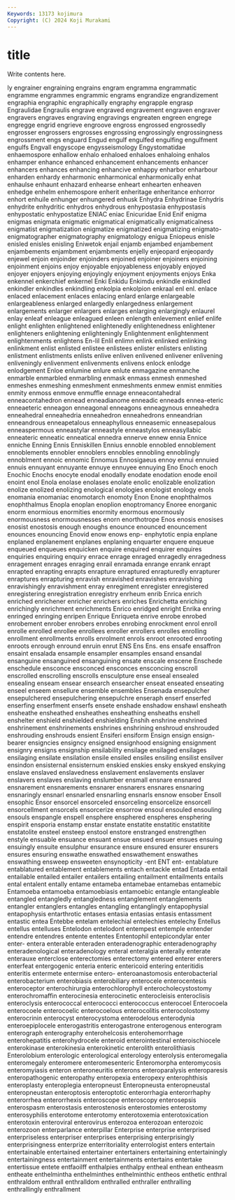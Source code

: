 ```yaml
---
Keywords: 13173 kojimura
Copyright: (C) 2024 Koji Murakami
---
```


# title

Write contents here.



ly engrainer engraining engrains engram engramma engrammatic engramme engrammes engrammic
engrams engrandize engrandizement engraphia engraphic engraphically engraphy engrapple engrasp Engraulidae
Engraulis engrave engraved engravement engraven engraver engravers engraves engraving engravings
engreaten engreen engrege engregge engrid engrieve engroove engross engrossed engrossedly
engrosser engrossers engrosses engrossing engrossingly engrossingness engrossment engs enguard Engud
engulf engulfed engulfing engulfment engulfs Engvall engyscope engysseismology Engystomatidae enhaemospore
enhallow enhalo enhaloed enhaloes enhaloing enhalos enhamper enhance enhanced enhancement
enhancements enhancer enhancers enhances enhancing enhancive enhappy enharbor enharbour enharden
enhardy enharmonic enharmonical enharmonically enhat enhaulse enhaunt enhazard enhearse enheart
enhearten enheaven enhedge enhelm enhemospore enherit enheritage enheritance enhorror enhort
enhuile enhunger enhungered enhusk Enhydra Enhydrinae Enhydris enhydrite enhydritic enhydros
enhydrous enhypostasia enhypostasis enhypostatic enhypostatize ENIAC eniac Enicuridae Enid Enif
enigma enigmas enigmata enigmatic enigmatical enigmatically enigmaticalness enigmatist enigmatization enigmatize
enigmatized enigmatizing enigmato- enigmatographer enigmatography enigmatology enigua Eniopeus enisle enisled
enisles enisling Eniwetok enjail enjamb enjambed enjambement enjambements enjambment enjambments
enjelly enjeopard enjeopardy enjewel enjoin enjoinder enjoinders enjoined enjoiner enjoiners
enjoining enjoinment enjoins enjoy enjoyable enjoyableness enjoyably enjoyed enjoyer enjoyers
enjoying enjoyingly enjoyment enjoyments enjoys Enka enkennel enkerchief enkernel Enki
Enkidu Enkimdu enkindle enkindled enkindler enkindles enkindling enkolpia enkolpion enkraal
enl enl. enlace enlaced enlacement enlaces enlacing enlard enlarge enlargeable
enlargeableness enlarged enlargedly enlargedness enlargement enlargements enlarger enlargers enlarges enlarging
enlargingly enlaurel enlay enleaf enleague enleagued enleen enlength enlevement enlief
enlife enlight enlighten enlightened enlightenedly enlightenedness enlightener enlighteners enlightening enlighteningly
Enlightenment enlightenment enlightenments enlightens En-lil Enlil enlimn enlink enlinked enlinking
enlinkment enlist enlisted enlistee enlistees enlister enlisters enlisting enlistment enlistments
enlists enlive enliven enlivened enlivener enlivening enliveningly enlivenment enlivenments enlivens
enlock enlodge enlodgement Enloe enlumine enlure enlute enmagazine enmanche enmarble
enmarbled enmarbling enmask enmass enmesh enmeshed enmeshes enmeshing enmeshment enmeshments
enmew enmist enmities enmity enmoss enmove enmuffle ennage enneacontahedral enneacontahedron
ennead enneadianome enneadic enneads ennea-eteric enneaeteric enneagon enneagonal enneagons enneagynous
enneahedra enneahedral enneahedria enneahedron enneahedrons enneandrian enneandrous enneapetalous enneaphyllous enneasemic
enneasepalous enneaspermous enneastylar enneastyle enneastylos enneasyllabic enneateric enneatic enneatical ennedra
ennerve ennew ennia Ennice enniche Enning Ennis Enniskillen Ennius ennoble
ennobled ennoblement ennoblements ennobler ennoblers ennobles ennobling ennoblingly ennoblment ennoic
ennomic Ennomus Ennosigaeus ennoy ennui ennuied ennuis ennuyant ennuyante ennuye
ennuyee ennuying Eno Enoch enoch Enochic Enochs enocyte enodal enodally
enodate enodation enode enoil enoint enol Enola enolase enolases enolate
enolic enolizable enolization enolize enolized enolizing enological enologies enologist enology
enols enomania enomaniac enomotarch enomoty Enon Enone enophthalmos enophthalmus Enopla
enoplan enoplion enoptromancy Enoree enorganic enorm enormious enormities enormity enormous
enormously enormousness enormousnesses enorn enorthotrope Enos enosis enosises enosist enostosis
enough enoughs enounce enounced enouncement enounces enouncing Enovid enow enows
enp- enphytotic enpia enplane enplaned enplanement enplanes enplaning enquarter enquere
enqueue enqueued enqueues enquicken enquire enquired enquirer enquires enquiries enquiring
enquiry enrace enrage enraged enragedly enragedness enragement enrages enraging enrail
enramada enrange enrank enrapt enrapted enrapting enrapts enrapture enraptured enrapturedly
enrapturer enraptures enrapturing enravish enravished enravishes enravishing enravishingly enravishment enray
enregiment enregister enregistered enregistering enregistration enregistry enrheum enrib Enrica enrich
enriched enrichener enricher enrichers enriches Enrichetta enriching enrichingly enrichment enrichments
Enrico enridged enright Enrika enring enringed enringing enripen Enrique Enriqueta
enrive enrobe enrobed enrobement enrober enrobers enrobes enrobing enrockment enrol
enroll enrolle enrolled enrollee enrollees enroller enrollers enrolles enrolling enrollment
enrollments enrolls enrolment enrols enroot enrooted enrooting enroots enrough enround
enruin enrut ENS Ens Ens. ens ensafe ensaffron ensaint ensalada
ensample ensampler ensamples ensand ensandal ensanguine ensanguined ensanguining ensate enscale
enscene Enschede enschedule ensconce ensconced ensconces ensconcing enscroll enscrolled enscrolling
enscrolls ensculpture ense enseal ensealed ensealing enseam ensear ensearch ensearcher
enseat enseated enseating enseel enseem ensellure ensemble ensembles Ensenada ensepulcher
ensepulchered ensepulchering ensepulchre enseraph enserf enserfed enserfing enserfment enserfs ensete
enshade enshadow enshawl ensheath ensheathe ensheathed ensheathes ensheathing ensheaths enshell
enshelter enshield enshielded enshielding Enshih enshrine enshrined enshrinement enshrinements enshrines
enshrining enshroud enshrouded enshrouding enshrouds ensient Ensiferi ensiform Ensign ensign
ensign-bearer ensigncies ensigncy ensigned ensignhood ensigning ensignment ensignry ensigns ensignship
ensilability ensilage ensilaged ensilages ensilaging ensilate ensilation ensile ensiled ensiles
ensiling ensilist ensilver ensindon ensisternal ensisternum enskied enskies ensky enskyed
enskying enslave enslaved enslavedness enslavement enslavements enslaver enslavers enslaves enslaving
enslumber ensmall ensnare ensnared ensnarement ensnarements ensnarer ensnarers ensnares ensnaring
ensnaringly ensnarl ensnarled ensnarling ensnarls ensnow ensober Ensoll ensophic Ensor
ensorcel ensorceled ensorceling ensorcelize ensorcell ensorcellment ensorcels ensorcerize ensorrow ensoul
ensouled ensouling ensouls enspangle enspell ensphere ensphered enspheres ensphering enspirit
ensporia enstamp enstar enstate enstatite enstatitic enstatitite enstatolite ensteel ensteep
enstool enstore enstranged enstrengthen enstyle ensuable ensuance ensuant ensue ensued
ensuer ensues ensuing ensuingly ensuite ensulphur ensurance ensure ensured ensurer
ensurers ensures ensuring enswathe enswathed enswathement enswathes enswathing ensweep ensweeten
ensynopticity -ent ENT ent- entablature entablatured entablement entablements entach entackle
entad Entada entail entailable entailed entailer entailers entailing entailment entailments
entails ental entalent entally entame entameba entamebae entamebas entamebic Entamoeba
entamoeba entamoebiasis entamoebic entangle entangleable entangled entangledly entangledness entanglement entanglements
entangler entanglers entangles entangling entanglingly entapophysial entapophysis entarthrotic entases entasia
entasias entasis entassment entastic entea Entebbe entelam entelechial entelechies entelechy
Entellus entellus entelluses Entelodon entelodont entempest entemple entender entendre entendres
entente ententes Ententophil entepicondylar enter enter- entera enterable enteraden enteradenographic
enteradenography enteradenological enteradenology enteral enteralgia enterally enterate enterauxe enterclose enterectomies
enterectomy entered enterer enterers enterfeat entergogenic enteria enteric entericoid entering
enteritidis enteritis entermete entermise entero- enteroanastomosis enterobacterial enterobacterium enterobiasis enterobiliary
enterocele enterocentesis enteroceptor enterochirurgia enterochlorophyll enterocholecystostomy enterochromaffin enterocinesia enterocinetic enterocleisis
enteroclisis enteroclysis enterococcal enterococci enterococcus enterocoel Enterocoela enterocoele enterocoelic enterocoelous
enterocolitis enterocolostomy enterocrinin enterocyst enterocystoma enterodelous enterodynia enteroepiplocele enterogastritis enterogastrone
enterogenous enterogram enterograph enterography enterohelcosis enterohemorrhage enterohepatitis enterohydrocele enteroid enterointestinal
enteroischiocele enterokinase enterokinesia enterokinetic enterolith enterolithiasis Enterolobium enterologic enterological enterology
enterolysis enteromegalia enteromegaly enteromere enteromesenteric Enteromorpha enteromycosis enteromyiasis enteron enteroneuritis
enterons enteroparalysis enteroparesis enteropathogenic enteropathy enteropexia enteropexy enterophthisis enteroplasty enteroplegia
enteropneust Enteropneusta enteropneustal enteropneustan enteroptosis enteroptotic enterorrhagia enterorrhaphy enterorrhea enterorrhexis
enteroscope enteroscopy enterosepsis enterospasm enterostasis enterostenosis enterostomies enterostomy enterosyphilis enterotome
enterotomy enterotoxemia enterotoxication enterotoxin enteroviral enterovirus enterozoa enterozoan enterozoic enterozoon
enterparlance enterpillar Enterprise enterprise enterprised enterpriseless enterpriser enterprises enterprising enterprisingly
enterprisingness enterprize enterritoriality enterrologist enters entertain entertainable entertained entertainer entertainers
entertaining entertainingly entertainingness entertainment entertainments entertains entertake entertissue entete entfaoilff
enthalpies enthalpy entheal enthean entheasm entheate enthelmintha enthelminthes enthelminthic entheos
enthetic enthral enthraldom enthrall enthralldom enthralled enthraller enthralling enthrallingly enthrallment
